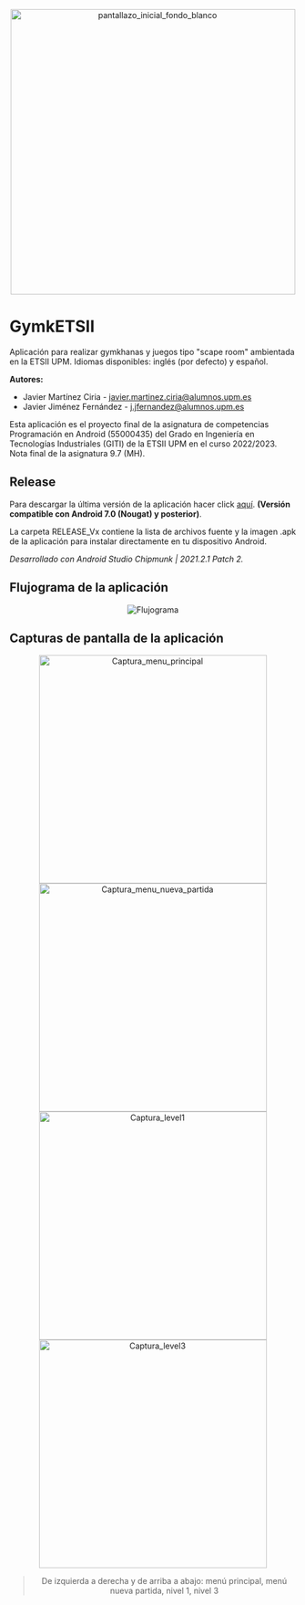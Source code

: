 <p align="center">
<img alt="pantallazo_inicial_fondo_blanco" src="https://github.com/user-attachments/assets/1c0a8e2f-8f73-42c1-9746-20eb360d11ba" width="500"> 
</p>

# GymkETSII

Aplicación para realizar gymkhanas y juegos tipo "scape room" ambientada en la ETSII UPM. Idiomas disponibles:  inglés (por defecto) y español.

**Autores:**
- Javier Martínez Ciria - javier.martinez.ciria@alumnos.upm.es
- Javier Jiménez Fernández - j.jfernandez@alumnos.upm.es

Esta aplicación es el proyecto final de la asignatura de competencias Programación en Android (55000435) del Grado en Ingeniería en Tecnologías Industriales (GITI) de la ETSII UPM en el curso 2022/2023. Nota final de la asignatura 9.7 (MH).


## Release
Para descargar la última versión de la aplicación hacer click [aquí](https://github.com/javierjimenezfernandez/GymkETSII/releases/tag/GymkETSII_RELEASE_V1). **(Versión compatible con Android 7.0 (Nougat) y posterior)**. 

La carpeta RELEASE_Vx contiene la lista de archivos fuente y la imagen .apk de la aplicación para instalar directamente en tu dispositivo Android.

_Desarrollado con Android Studio Chipmunk | 2021.2.1 Patch 2._


## Flujograma de la aplicación

<div align="center">

![Flujograma](https://github.com/user-attachments/assets/d8cf8f13-9f2e-43a3-9272-ec54c5b41652)

</div>

## Capturas de pantalla de la aplicación

<div align="center">

<img height="400" alt="Captura_menu_principal" src="https://github.com/user-attachments/assets/b1e76a1f-5931-440a-a1c9-d9067963ce84"> 
<img height="400" alt="Captura_menu_nueva_partida" src="https://github.com/user-attachments/assets/40177af9-fa25-4642-9804-11ef7ff7b97c">
<img height="400" alt="Captura_level1" src="https://github.com/user-attachments/assets/0c37a2aa-def8-48db-8e13-6425e1f63462">
<img height="400" alt="Captura_level3" src="https://github.com/user-attachments/assets/9d079d0e-fce8-4276-9f42-d1e4d54dc761">

> De izquierda a derecha y de arriba a abajo: menú principal, menú nueva partida, nivel 1, nivel 3

</div>
